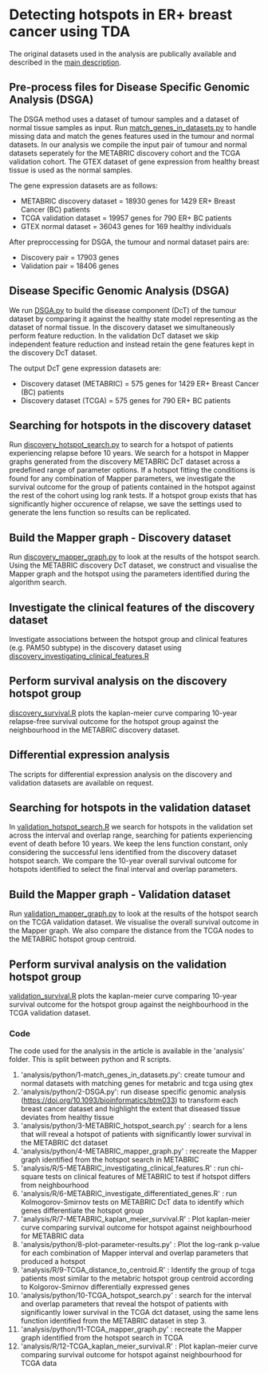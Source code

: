 # Detecting hotspots in ER+ breast cancer using TDA
The original datasets used in the analysis are publically available and described in the [main description](README.md). 

## Pre-process files for Disease Specific Genomic Analysis (DSGA)
The DSGA method uses a dataset of tumour samples and a dataset of normal tissue samples as input. Run [match_genes_in_datasets.py](ERPBC-TDA-hotspot/analysis/match_genes_in_datasets.py) to handle missing data and match the genes features used in the tumour and normal datasets. In our analysis we compile the input pair of tumour and normal datasets seperately for the METABRIC discovery cohort and the TCGA validation cohort. The GTEX dataset of gene expression from healthy breast tissue is used as the normal samples. 

The gene expression datasets are as follows:
+ METABRIC discovery dataset = 18930 genes for 1429 ER+ Breast Cancer (BC) patients
+ TCGA validation dataset = 19957 genes for 790 ER+ BC patients
+ GTEX normal dataset = 36043 genes for 169 healthy individuals

After preproccessing for DSGA, the tumour and normal dataset pairs are: 
+ Discovery pair = 17903 genes
+ Validation pair = 18406 genes

## Disease Specific Genomic Analysis (DSGA)
We run [DSGA.py](ERPBC-TDA-hotspot/analysis/DSGA.py) to build the disease component (DcT) of the tumour dataset by comparing it against the healthy state model representing as the dataset of normal tissue. In the discovery dataset we simultaneously perform feature reduction. In the validation DcT dataset we skip independent feature reduction and instead retain the gene features kept in the discovery DcT dataset. 

The output DcT gene expression datasets are: 
+ Discovery dataset (METABRIC) = 575 genes for 1429 ER+ Breast Cancer (BC) patients
+ Discovery dataset (TCGA) = 575 genes for 790 ER+ BC patients


## Searching for hotspots in the discovery dataset
Run [discovery_hotspot_search.py](ERPBC-TDA-hotspot/analysis/discovery_hotspot_search.py) to search for a hotspot of patients experiencing relapse before 10 years. We search for a hotspot in Mapper graphs generated from the discovery METABRIC DcT dataset across a predefined range of parameter options. If a hotspot fitting the conditions is found for any combination of Mapper parameters, we investigate the survival outcome for the group of patients contained in the hotspot against the rest of the cohort using log rank tests. If a hotspot group exists that has significantly higher occurence of relapse, we save the settings used to generate the lens function so results can be replicated.

## Build the Mapper graph - Discovery dataset
Run [discovery_mapper_graph.py](ERPBC-TDA-hotspot/analysis/discovery_mapper_graph) to look at the results of the hotspot search. Using the METABRIC discovery DcT dataset, we construct and visualise the Mapper graph and the hotspot using the parameters identified during the algorithm search. 

## Investigate the clinical features of the discovery dataset
Investigate associations between the hotspot group and clinical features (e.g. PAM50 subtype) in the discovery dataset using [discovery_investigating_clinical_features.R](ERPBC-TDA-hotspot/analysis/discovery_investigating_clinical_features.R)

## Perform survival analysis on the discovery hotspot group
[discovery_survival.R](ERPBC-TDA-hotspot/analysis/discovery_survival.R) plots the kaplan-meier curve comparing 10-year relapse-free survival outcome for the hotspot group against the neighbourhood in the METABRIC discovery dataset.  

## Differential expression analysis 
The scripts for differential expression analysis on the discovery and validation datasets are available on request. 

## Searching for hotspots in the validation dataset
In [validation_hotspot_search.R](ERPBC-TDA-hotspot/analysis/validation_discovery_survival.R) we search for hotspots in the validation set across the interval and overlap range, searching for patients experiencing event of death before 10 years. We keep the lens function constant, only considering the successful lens identified from the discovery dataset hotspot search. We compare the 10-year overall survival outcome for hotspots identified to select the final interval and overlap parameters. 

## Build the Mapper graph - Validation dataset
Run [validation_mapper_graph.py](ERPBC-TDA-hotspot/analysis/validation_mapper_graph) to look at the results of the hotspot search on the TCGA validation dataset. We visualise the overall survival outcome in the Mapper graph. We also compare the distance from the TCGA nodes to the METABRIC hotspot group centroid. 

## Perform survival analysis on the validation hotspot group
[validation_survival.R](ERPBC-TDA-hotspot/analysis/validation_survival.R) plots the kaplan-meier curve comparing 10-year survival outcome for the hotspot group against the neighbourhood in the TCGA validation dataset.  






### Code 
The code used for the analysis in the article is available in the 'analysis' folder. This is split between python and R scripts.
1. 'analysis/python/1-match_genes_in_datasets.py': create tumour and normal datasets with matching genes for metabric and tcga using gtex
2. 'analysis/python/2-DSGA.py': run disease specific genomic analysis (https://doi.org/10.1093/bioinformatics/btm033) to transform each breast cancer dataset and highlight the extent that diseased tissue deviates from healthy tissue
3. 'analysis/python/3-METABRIC_hotspot_search.py' : search for a lens that will reveal a hotspot of patients with significantly lower survival in the METABRIC dct dataset
4. 'analysis/python/4-METABRIC_mapper_graph.py' : recreate the Mapper graph identified from the hotspot search in METABRIC
5. 'analysis/R/5-METABRIC_investigating_clinical_features.R' : run chi-square tests on clinical features of METABRIC to test if hotspot differs from neighbourhood
6. 'analysis/R/6-METABRIC_investigate_differentiated_genes.R' : run Kolmogorov-Smirnov tests on METABRIC DcT data to identify which genes differentiate the hotspot group 
7. 'analysis/R/7-METABRIC_kaplan_meier_survival.R' : Plot kaplan-meier curve comparing survival outcome for hotspot against neighbourhood for METABRIC data 
8. 'analysis/python/8-plot-parameter-results.py' : Plot the log-rank p-value for each combination of Mapper interval and overlap parameters that produced a hotspot 
9. 'analysis/R/9-TCGA_distance_to_centroid.R' : Identify the group of tcga patients most similar to the metabric hotspot group centroid according to Kolgorov-Smirnov differentially expressed genes
10. 'analysis/python/10-TCGA_hotspot_search.py' : search for the interval and overlap parameters that reveal the hotspot of patients with significantly lower survival in the TCGA dct dataset, using the same lens function identified from the METABRIC dataset in step 3. 
11. 'analysis/python/11-TCGA_mapper_graph.py' : recreate the Mapper graph identified from the hotspot search in TCGA
12. 'analysis/R/12-TCGA_kaplan_meier_survival.R' : Plot kaplan-meier curve comparing survival outcome for hotspot against neighbourhood for TCGA data 
